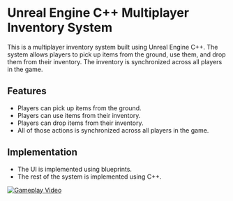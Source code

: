 # Unreal Engine C++ Multiplayer Inventory System

This is a multiplayer inventory system built using Unreal Engine C++. The system allows players to pick up items from the ground, use them, and drop them from their inventory. The inventory is synchronized across all players in the game.

## Features
- Players can pick up items from the ground.
- Players can use items from their inventory.
- Players can drop items from their inventory.
- All of those actions is synchronized across all players in the game.

## Implementation
- The UI is implemented using blueprints.
- The rest of the system is implemented using C++.
 
[![Gameplay Video](https://img.youtube.com/vi/izK3VaYMYts/0.jpg)](https://www.youtube.com/watch?v=izK3VaYMYts)
